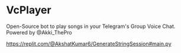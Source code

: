 # VcPlayer
Open-Source bot to play songs in your Telegram's Group Voice Chat. Powered by @Akki_ThePro 

https://replit.com/@AkshatKumar6/GenerateStringSession#main.py
